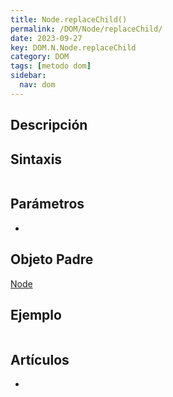 ```yaml
---
title: Node.replaceChild()
permalink: /DOM/Node/replaceChild/
date: 2023-09-27
key: DOM.N.Node.replaceChild
category: DOM
tags: [metodo dom]
sidebar:
  nav: dom
---
```


## Descripción


## Sintaxis


```javascript

```


## Parámetros

- 

## Objeto Padre


[Node](https://www.w3api.com/DOM/Node/)


## Ejemplo


```javascript

```


## Artículos

- 
